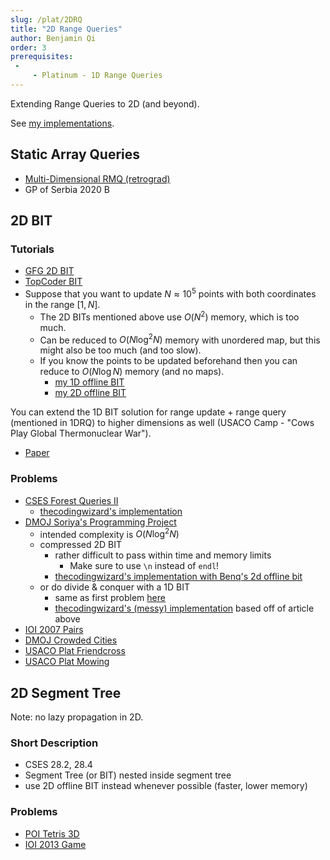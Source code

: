 ```yaml
---
slug: /plat/2DRQ
title: "2D Range Queries"
author: Benjamin Qi
order: 3
prerequisites: 
 - 
     - Platinum - 1D Range Queries
---
```


Extending Range Queries to 2D (and beyond).

<!-- END DESCRIPTION -->

See [my implementations](https://github.com/bqi343/USACO/tree/master/Implementations/content/data-structures/2D%20Range%20Queries%20(15.2)).

## Static Array Queries

 - [Multi-Dimensional RMQ (retrograd)](https://codeforces.com/blog/entry/53810)
 - GP of Serbia 2020 B

## 2D BIT

### Tutorials

 - [GFG 2D BIT](https://www.geeksforgeeks.org/two-dimensional-binary-indexed-tree-or-fenwick-tree/)
 - [TopCoder BIT](https://www.topcoder.com/community/competitive-programming/tutorials/binary-indexed-trees/)
 - Suppose that you want to update $N\approx 10^5$ points with both coordinates in the range $[1,N]$.
   - The 2D BITs mentioned above use $O(N^2)$ memory, which is too much.
   - Can be reduced to $O(N\log^2N)$ memory with unordered map, but this might also be too much (and too slow).
   - If you know the points to be updated beforehand then you can reduce to $O(N\log N)$ memory (and no maps).
     - [my 1D offline BIT](https://github.com/bqi343/USACO/blob/master/Implementations/content/data-structures/1D%20Range%20Queries%20(9.2)/BIToff.h)
     - [my 2D offline BIT](https://github.com/bqi343/USACO/blob/master/Implementations/content/data-structures/2D%20Range%20Queries%20(15.2)/BIT2DOff%20(15.2).h)

You can extend the 1D BIT solution for range update + range query (mentioned in 1DRQ) to higher dimensions as well (USACO Camp - "Cows Play Global Thermonuclear War").

 - [Paper](https://arxiv.org/pdf/1311.6093.pdf)

### Problems

 - [CSES Forest Queries II](https://cses.fi/problemset/task/1739)
   - [thecodingwizard's implementation](https://github.com/thecodingwizard/competitive-programming/blob/master/cses/Forest%20Queries%20II.cpp)
 - [DMOJ Soriya's Programming Project](https://dmoj.ca/problem/dmopc19c7p5)
   - intended complexity is $O(N\log^2 N)$
   - compressed 2D BIT
     - rather difficult to pass within time and memory limits
       - Make sure to use `\n` instead of `endl`!
     - [thecodingwizard's implementation with Benq's 2d offline bit](https://github.com/thecodingwizard/competitive-programming/blob/master/DMOJ/Soriyas%20Programming%20Project.cpp)
   - or do divide & conquer with a 1D BIT
     - same as first problem [here](https://robert1003.github.io/2020/01/31/cdq-divide-and-conquer.html)
     - [thecodingwizard's (messy) implementation](https://github.com/thecodingwizard/competitive-programming/blob/master/DMOJ/Soriya%20Programming%20Project%201d%20BIT%20cdq%20dnc.cpp) based off of article above
 - [IOI 2007 Pairs](https://wcipeg.com/problem/ioi0722)
 - [DMOJ Crowded Cities](https://dmoj.ca/problem/bfs17p6)
 - [USACO Plat Friendcross](http://www.usaco.org/index.php?page=viewproblem2&cpid=722)
 - [USACO Plat Mowing](http://www.usaco.org/index.php?page=viewproblem2&cpid=601)

## 2D Segment Tree

Note: no lazy propagation in 2D.

### Short Description

 - CSES 28.2, 28.4
 - Segment Tree (or BIT) nested inside segment tree
 - use 2D offline BIT instead whenever possible (faster, lower memory)

### Problems

 - [POI Tetris 3D](https://szkopul.edu.pl/problemset/problem/OQjANSOOD_-c38gh8p6g3Gxp/site/?key=statement)
 - [IOI 2013 Game](http://wcipeg.com/problem/ioi1323)